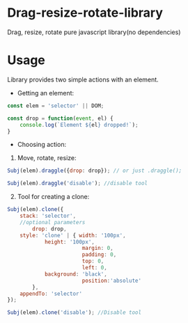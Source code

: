 # Drag-resize-rotate-library
Drag, resize, rotate pure javascript library(no dependencies)


# Usage

Library provides two simple actions with an element.

 - Getting an element:

```javascript
const elem = 'selector' || DOM;

const drop = function(event, el) {
	console.log(`Element ${el} dropped!`);
}
```

- Choosing action:

1) Move, rotate, resize:

```javascript
Subj(elem).draggle({drop: drop}); // or just .draggle();

Subj(elem).draggle('disable'); //disable tool
```

2) Tool for creating a clone:

```javascript
Subj(elem).clone({
	stack: 'selector',
	//optional parameters
        drop: drop,
	style: 'clone' | { width: '100px', 
			height: '100px',
                        margin: 0,
                        padding: 0,
                        top: 0,
                        left: 0,
			background: 'black',
                        position:'absolute'
        },
	appendTo: 'selector'
});

Subj(elem).clone('disable'); //Disable tool
```